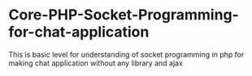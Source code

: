 # Core-PHP-Socket-Programming-for-chat-application
This is basic level for understanding of socket programming in php for making chat application without any library and ajax

